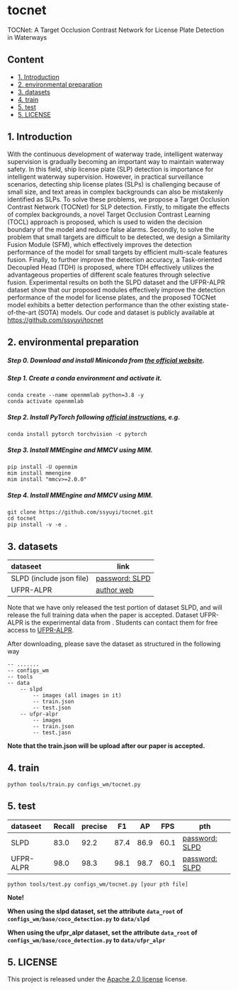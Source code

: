 # tocnet
TOCNet: A Target Occlusion Contrast Network for License Plate Detection in Waterways

## Content

- [1. Introduction]()
- [2. environmental preparation]()
- [3. datasets]()
- [4. train]()
- [5. test]()
- [5. LICENSE]()

## 1. Introduction
With the continuous development of waterway trade, intelligent waterway supervision is gradually becoming an important way to maintain waterway safety. In this field, ship license plate (SLP) detection is importance for intelligent waterway supervision. However, in practical surveillance scenarios, detecting ship license plates (SLPs) is challenging because of small size, and text areas in complex backgrounds can also be mistakenly identified as SLPs. To solve these problems, we propose a Target Occlusion Contrast Network (TOCNet) for SLP detection. Firstly, to mitigate the effects of complex backgrounds, a novel Target Occlusion Contrast Learning (TOCL) approach is proposed, which is used to widen the decision boundary of the model and reduce false alarms. Secondly, to solve the problem that small targets are difficult to be detected, we design a Similarity Fusion Module (SFM), which effectively improves the detection performance of the model for small targets by efficient multi-scale features fusion. Finally, to further improve the detection accuracy, a Task-oriented Decoupled Head (TDH) is proposed, where TDH effectively utilizes the advantageous properties of different scale features through selective fusion. Experimental results on both the SLPD dataset and the UFPR-ALPR dataset show that our proposed modules effectively improve the detection performance of the model for license plates, and the proposed TOCNet model exhibits a better detection performance than the other existing state-of-the-art (SOTA) models. Our code and dataset is publicly available at  https://github.com/ssyuyi/tocnet

## 2. environmental preparation
##### Step 0. Download and install Miniconda from [the official website](https://docs.conda.io/en/latest/miniconda.html).
##### Step 1. Create a conda environment and activate it.
```
conda create --name openmmlab python=3.8 -y
conda activate openmmlab
```
##### Step 2. Install PyTorch following [official instructions](https://pytorch.org/get-started/locally/), e.g.
```angular2html
conda install pytorch torchvision -c pytorch
```
##### Step 3. Install MMEngine and MMCV using MIM.
```angular2html
pip install -U openmim
mim install mmengine
mim install "mmcv>=2.0.0"
```
##### Step 4. Install MMEngine and MMCV using MIM.
```angular2html
git clone https://github.com/ssyuyi/tocnet.git
cd tocnet
pip install -v -e .
```

## 3. datasets
| dataseet                 | link                                                              |
|:-------------------------|-------------------------------------------------------------------|
| SLPD (include json file) | [password: SLPD](https://pan.baidu.com/s/1MZn0vcpPw-2LlBb71LXq-w) |
| UFPR-ALPR                | [author web](https://github.com/raysonlaroca/ufpr-alpr-dataset)   |

Note that we have only released the test portion of dataset SLPD, and will release the full training data when the paper is accepted.
Dataset UFPR-ALPR is the experimental data from . Students can contact them for free access to [UFPR-ALPR](https://github.com/raysonlaroca/ufpr-alpr-dataset).

After downloading, please save the dataset as structured in the following way

```angular2html
-- .......
-- configs_wm
-- tools
-- data
    -- slpd
        -- images (all images in it)
        -- train.json
        -- test.json
    -- ufpr-alpr
        -- images
        -- train.json
        -- test.jasn
```
**Note that the train.json will be upload after our paper is accepted.**

## 4. train
```angular2html
python tools/train.py configs_wm/tocnet.py
```

## 5. test
| dataseet     | Recall | precise   | F1  | AP  | FPS | pth                |
|:-------------|--------|-----------|-----|-----|-----|--------------------|
| SLPD         | 83.0   | 92.2 | 87.4 | 86.9 | 60.1 | [password: SLPD](https://pan.baidu.com/s/1Fd_xmP1yRYRgvkox8V0WBQ) |
| UFPR-ALPR    | 98.0   | 98.3 | 98.1 | 98.7 | 60.1 | [password: SLPD](https://pan.baidu.com/s/1ccIHu6Tgl-4zg-lBuPjzHA ) |
```angular2html
python tools/test.py configs_wm/tocnet.py [your pth file]
```
**Note!**

**When using the slpd dataset, set the attribute `data_root` of `configs_wm/base/coco_detection.py` to `data/slpd`**

**When using the ufpr_alpr dataset, set the attribute `data_root` of `configs_wm/base/coco_detection.py` to `data/ufpr_alpr`**


## 5. LICENSE
This project is released under the [Apache 2.0 license](./LICENSE) license.

